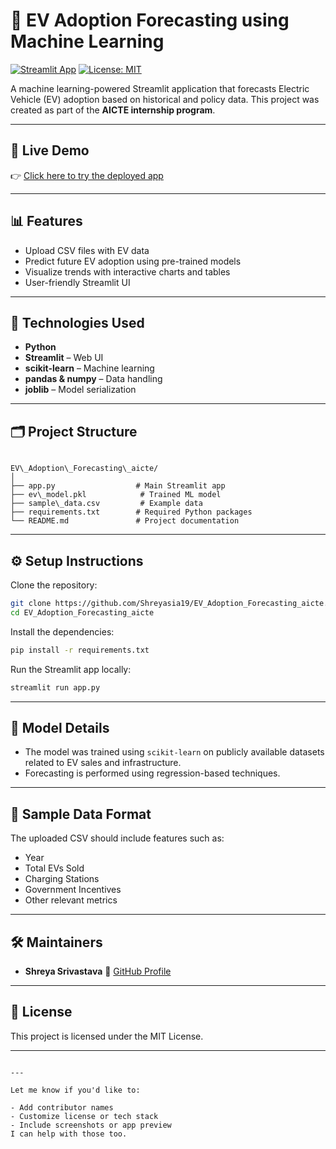 
# 🔋 EV Adoption Forecasting using Machine Learning

[![Streamlit App](https://img.shields.io/badge/Streamlit-Deployed-brightgreen?logo=streamlit)](https://ev-adoption-forecasting-aicte.streamlit.app)
[![License: MIT](https://img.shields.io/badge/License-MIT-yellow.svg)](LICENSE)

A machine learning-powered Streamlit application that forecasts Electric Vehicle (EV) adoption based on historical and policy data. This project was created as part of the **AICTE internship program**.

---

## 🚀 Live Demo

👉 [Click here to try the deployed app](https://6peqh8ko5qxyc86y2kkd5x.streamlit.app/)

---

## 📊 Features

- Upload CSV files with EV data
- Predict future EV adoption using pre-trained models
- Visualize trends with interactive charts and tables
- User-friendly Streamlit UI

---

## 🧠 Technologies Used

- **Python**
- **Streamlit** – Web UI
- **scikit-learn** – Machine learning
- **pandas & numpy** – Data handling
- **joblib** – Model serialization

---

## 🗂️ Project Structure

```

EV\_Adoption\_Forecasting\_aicte/
│
├── app.py                  # Main Streamlit app
├── ev\_model.pkl            # Trained ML model
├── sample\_data.csv         # Example data
├── requirements.txt        # Required Python packages
└── README.md               # Project documentation

````

---

## ⚙️ Setup Instructions

Clone the repository:

```bash
git clone https://github.com/Shreyasia19/EV_Adoption_Forecasting_aicte.git
cd EV_Adoption_Forecasting_aicte
````

Install the dependencies:

```bash
pip install -r requirements.txt
```

Run the Streamlit app locally:

```bash
streamlit run app.py
```

---

## 🧠 Model Details

* The model was trained using `scikit-learn` on publicly available datasets related to EV sales and infrastructure.
* Forecasting is performed using regression-based techniques.

---

## 📂 Sample Data Format

The uploaded CSV should include features such as:

* Year
* Total EVs Sold
* Charging Stations
* Government Incentives
* Other relevant metrics

---

## 🛠️ Maintainers

* **Shreya Srivastava**
  🔗 [GitHub Profile](https://github.com/Shreyasia19)

---

## 📄 License

This project is licensed under the MIT License.

---

```

---

Let me know if you'd like to:

- Add contributor names
- Customize license or tech stack
- Include screenshots or app preview  
I can help with those too.
```
